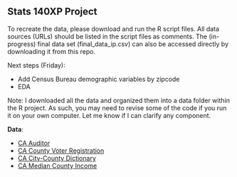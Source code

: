 ## Stats 140XP Project

To recreate the data, please download and run the R script files. All data sources (URLs) should be listed in the script files as comments. The (in-progress) final data set (final_data_ip.csv) can also be accessed directly by downloading it from this repo.

Next steps (Friday): 
- Add Census Bureau demographic variables by zipcode
- EDA

Note: I downloaded all the data and organized them into a data folder within the R project. As such, you may need to revise some of the code if you run it on your own computer. Let me know if I can clarify any component.

**Data**:
- [CA Auditor](https://www.auditor.ca.gov/local_high_risk/dashboard-csa) 
- [CA County Voter Registration](https://www.sos.ca.gov/elections/voter-registration/voter-registration-statistics) 
- [CA City-County Dictionary](https://bythenumbers.sco.ca.gov/Raw-Data/Cities-Raw-Data-for-Fiscal-Years-2020-21/kyrq-f99p)
- [CA Median County Income](https://data.ca.gov/dataset/income-limits-by-county) 
